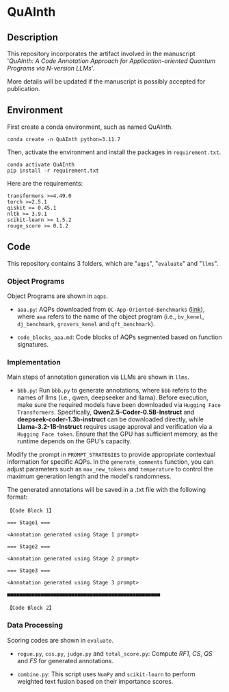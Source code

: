 # QuAInth

## Description

This repository incorporates the artifact involved in the manuscript '*QuAInth: A Code Annotation Approach for Application-oriented Quantum Programs via N-version LLMs*'.  

More details will be updated if the manuscript is possibly accepted for publication.

## Environment

First create a conda environment, such as named QuAInth.

```
conda create -n QuAInth python=3.11.7
```

Then, activate the environment and install the packages in `requirement.txt`.

```
conda activate QuAInth
pip install -r requirement.txt
```

Here are the requirements:

```
transformers >=4.49.0
torch >=2.5.1
qiskit >= 0.45.1
nltk >= 3.9.1
scikit-learn >= 1.5.2
rouge_score >= 0.1.2
```

## Code

This repository contains 3 folders, which are "`aqps`", "`evaluate`" and "`llms`".
### Object Programs
Object Programs are shown in `aqps`.
- `aaa.py`: AQPs downloaded from `QC-App-Oriented-Benchmarks` ([link]([https://github.com/Qiskit/qiskit/tree/stable/1.2/qiskit/circuit/library](https://github.com/SRI-International/QC-App-Oriented-Benchmarks/tree/master?tab=readme-ov-file))), where `aaa` refers to the name of the object program (i.e., `bv_kenel`, `dj_benchmark`, `grovers_kenel` and `qft_benchmark`).

- `code_blocks_aaa.md`: Code blocks of AQPs segmented based on function signatures.

### Implementation

Main steps of annotation generation via LLMs are shown in `llms`.

- `bbb.py`: Run `bbb.py` to generate annotations, where `bbb` refers to the names of llms (i.e., qwen, deepseeker and llama). Before execution, make sure the required models have been downloaded via `Hugging Face Transformers`. Specifically, **Qwen2.5-Coder-0.5B-Instruct** and **deepseek-coder-1.3b-instruct** can be downloaded directly, while **Llama-3.2-1B-Instruct** requires usage approval and verification via a `Hugging Face token`. Ensure that the GPU has sufficient memory, as the runtime depends on the GPU's capacity.  

Modify the prompt in `PROMPT_STRATEGIES` to provide appropriate contextual information for specific AQPs. In the `generate_comments` function, you can adjust parameters such as `max_new_tokens` and `temperature` to control the maximum generation length and the model's randomness.

The generated annotations will be saved in a .txt file with the following format:
```
【Code Block 1】

=== Stage1 ===

<Annotation generated using Stage 1 prompt>

=== Stage2 ===

<Annotation generated using Stage 2 prompt>

=== Stage3 ===

<Annotation generated using Stage 3 prompt>

■■■■■■■■■■■■■■■■■■■■■■■■■■■■■■■■■■■■■■■■■■■■■■■■■■

【Code Block 2】
```

### Data Processing

Scoring codes are shown in `evaluate`.

- `rogue.py`, `cos.py`, `judge.py` and `total_score.py`: Compute _RF1_, _CS_, _QS_ and _FS_ for generated annotations.

- `combine.py`: This script uses `NumPy` and `scikit-learn` to perform weighted text fusion based on their importance scores.
